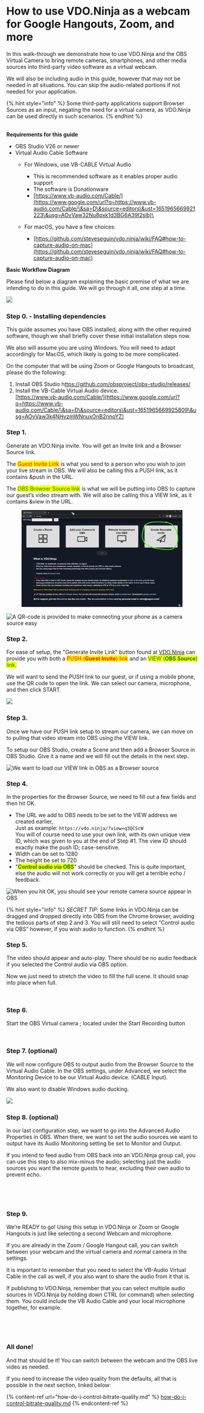 # How to use VDO.Ninja as a webcam for Google Hangouts, Zoom, and more

In this walk-through we demonstrate how to use VDO.Ninja and the OBS Virtual Camera to bring remote cameras, smartphones, and other media sources into third-party video software as a virtual webcam.

We will also be including audio in this guide, however that may not be needed in all situations. You can skip the audio-related portions if not needed for your application.

{% hint style="info" %}
Some third-party applications support Browser Sources as an input, negating the need for a virtual camera, as VDO.Ninja can be used directly in such scenarios.
{% endhint %}

\
**Requirements for this guide**

* OBS Studio V26 or newer
* Virtual Audio Cable Software               &#x20;
  * For Windows, use VB-CABLE Virtual Audio
    * This is recommended software as it enables proper audio support
    * The software is Donationware
    * [https://www.vb-audio.com/Cable/](https://www.google.com/url?q=https://www.vb-audio.com/Cable/\&sa=D\&source=editors\&ust=1651965669921223\&usg=AOvVaw32Nu8pxk1d3BG6A39I2slb)\

  * For macOS, you have a few choices:
    * &#x20;[https://github.com/steveseguin/vdo.ninja/wiki/FAQ#how-to-capture-audio-on-mac](https://github.com/steveseguin/vdo.ninja/wiki/FAQ#how-to-capture-audio-on-mac)

**Basic Workflow Diagram**

Please find below a diagram explaining the basic premise of what we are intending to do in this guide. We will go through it all, one step at a time.

![](<../.gitbook/assets/image (100) (1).png>)

### **Step 0. - Installing dependencies**

This guide assumes you have OBS installed, along with the other required software, though we shall briefly cover these initial installation steps now.

We also will assume you are using Windows. You will need to adapt accordingly for MacOS, which likely is going to be more complicated.&#x20;

On the computer that will be using Zoom or Google Hangouts to broadcast, please do the following:

1. Install OBS Studio  h[ttps://github.com/obsproject/obs-studio/releases/](https://www.google.com/url?q=https://github.com/obsproject/obs-studio/releases/\&sa=D\&source=editors\&ust=1651965669925129\&usg=AOvVaw2y3\_HZy3Sm\_0aAQ7QRRX8K)
2. Install the VB-Cable Virtual Audio device.\
   [https://www.vb-audio.com/Cable/](https://www.google.com/url?q=https://www.vb-audio.com/Cable/\&sa=D\&source=editors\&ust=1651965669925809\&usg=AOvVaw3k4NHvzmWNnuxOnB2nnoYZ)

### **Step 1.** &#x20;

Generate an VDO.Ninja invite. You will get an Invite link and a Browser Source link.

The <mark style="color:red;">Guest Invite Link</mark> is what you send to a person who you wish to join your live stream in OBS.  We will also be calling this a PUSH link, as it contains \&push in the URL.&#x20;

The <mark style="color:green;">OBS Browser Source link</mark> is what we will be putting into OBS to capture our guest’s video stream with.  We will also be calling this a VIEW link, as it contains \&view in the URL.

<figure><img src="../.gitbook/assets/image (25) (2).png" alt=""><figcaption></figcaption></figure>

![A QR-code is provided to make connecting your phone as a camera source easy](<../.gitbook/assets/image (121) (1) (1).png>)

### Step 2.

For ease of setup, the "Generate Invite Link" button found at [VDO.Ninja](https://vdo.ninja) can provide you with both a <mark style="color:red;">PUSH (</mark><mark style="color:red;">**Guest Invite**</mark><mark style="color:red;">) link</mark> and an <mark style="color:green;">VIEW (</mark><mark style="color:green;">**OBS Source**</mark><mark style="color:green;">) link.</mark> &#x20;

We will want to send the PUSH link to our guest, or if using a mobile phone, use the QR code to open the link. We can select our camera, microphone, and then click START.

![](<../.gitbook/assets/image (101) (1) (1).png>)

### Step 3.

Once we have our PUSH link setup to stream our camera, we can move on to pulling that video stream into OBS using the VIEW link.

To setup our OBS Studio, create a Scene and then add a Browser Source in OBS Studio. Give it a name and we will fill out the details in the next step.

![We want to load our VIEW link in OBS as a Browser source](https://lh3.googleusercontent.com/piBkBuRIVMOmOQ35CisMz-cq0WUxdqKMxQhptnKFwUGAUT75eDZkoRXE52f1KFOpBFQ5l6XkjzFQZXTzwGXJ152n0bDa7iVnDd\_B8EIewpjiEEEsxJnADnaToOi391fPZQ9SUNxSaCLsvaA1DA)

### Step 4.

In the properties for the Browser Source, we need to fill out a few fields and then hit OK.

* The URL we add to OBS needs to be set to the VIEW address we created earlier,  \
  Just as example: `https://vdo.ninja/?view=q3QCScW`\
  You will of course need to use your own link, with its own unique view ID, which was given to you at the end of Step #1.  The view ID should exactly make the push ID; case-sensitive.
* Width can be set to 1280
* The height be set to 720
* "<mark style="color:green;">**Control audio via OBS**</mark>" should be checked. This is quite important, else the audio will not work correctly or you will get a terrible echo / feedback.

![When you hit OK, you should see your remote camera source appear in OBS](<../.gitbook/assets/image (108) (1).png>)

{% hint style="info" %}
_SECRET TIP_: Some links in VDO.Ninja can be dragged and dropped directly into OBS from the Chrome browser, avoiding the tedious parts of step 2 and 3. You will still need to select “Control audio via OBS” however, if you wish audio to function.
{% endhint %}

### Step 5.

The video should appear and auto-play. There should be no audio feedback if you selected the Control audio via OBS option.

Now we just need to stretch the video to fill the full scene. It should snap into place when full.

<figure><img src="https://lh6.googleusercontent.com/e5RL8KoBiICqkUWzhawTwXfZrnaiG_NYbmOyIyjRD24Z07ePD2zv-iLB3t_8xb6HMv5FVh99W7WhREFyEQavUPzsZ0Ybrf6iIzs5Vkj59tSYrsRawf0EW1_kexAk0B3zoKzBUoc-auK6TIvfmw" alt=""><figcaption></figcaption></figure>

### Step 6.

Start the OBS Virtual camera ; located under the Start Recording button

<div align="left">

<figure><img src="https://lh3.googleusercontent.com/zOShyv0F0uvhQ3PlI7mjCe8C6vZsGRUpq2mhFEuZzl8wGUvFkz1od6wYtSHsoPR8aXlG-oRHI9MTlFiOoouvJUtl0Bs96SrOwnug9MpuyYUE9sYJTAsJPAByYwG4we-cMenOQ79DBf_PO233sg" alt=""><figcaption></figcaption></figure>

</div>

### Step 7. (optional)

We will now configure OBS to output audio from the Browser Source to the Virtual Audio Cable.  In the OBS settings, under Advanced, we select the Monitoring Device to be our Virtual Audio device. (CABLE Input). &#x20;

We also want to disable Windows audio ducking.

![](https://lh6.googleusercontent.com/JVL8m6M4M3r3VUBKbas9-7plk2hiozPz9q4ZkooARU639q2j9JHZjzqJrFv8V9znfe9uybgDJCdcdJ1hN-N0HzDTZxS2bQH3K2hpIqq5DmmFRDpdW180ILVL2C11OFzbQX11xRWEH-U150YPuQ)

### Step 8. (optional)

In our last configuration step, we want to go into the Advanced Audio Properties in OBS. When there, we want to set the audio sources we want to output have its Audio Monitoring setting be set to Monitor and Output.

If you intend to feed audio from OBS back into an VDO.Ninja group call, you can use this step to also mix-minus the audio; selecting just the audio sources you want the remote guests to hear, excluding their own audio to prevent echo.

<div align="left">

<figure><img src="https://lh5.googleusercontent.com/qQGwkh0oeKLgaBcz24L79Zv7UiDZ2igWYYEkkVgiQZXjQ_Q95qBuFMl5-e2XMc-uZLzvQECYpBGNXS_n3_qlyS9IDHBCV3aCDkllplh519Q4pI4rs738Vcgryc4t2axygQYGzqO-BAEeFcCdWg" alt=""><figcaption></figcaption></figure>

</div>

<figure><img src="https://lh3.googleusercontent.com/Y0KGvcDsbj-X4KP0S8HQNGo3IbPvRSr7XYlqK4Yoj916XFLZXWeAcYNKJUFQzA2APuSaWfiBPhyjzjcXX1JnLr2LIR3CztDYeatNEoPtYj4minUkIXf1HhVDjYZW1jLZFmwt8146pU-gAu0yGQ" alt=""><figcaption></figcaption></figure>

### Step 9.

We’re READY to go!  Using this setup in VDO.Ninja or Zoom or Google Hangouts is just like selecting a second Webcam and microphone.

If you are already in the Zoom / Google Hangout call, you can switch between your webcam and the virtual camera and normal camera in the settings.

It is important to remember that you need to select the VB-Audio Virtual Cable in the call as well, if you also want to share the audio from it that is.

If publishing to VDO.Ninja, remember that you can select multiple audio sources in VDO.Ninja by holding down CTRL (or command) when selecting them. You could include the VB Audio Cable and your local microphone together, for example.

<div align="left">

<figure><img src="https://lh6.googleusercontent.com/u8qy24hWB8gqCObTfmZXoNQJebutm08SzyjuYRaN55oaIzK3mb0igE22QZymMVqdQiZbMDHUyzk45_V0enlCzLiOnWEJCMvVEz8NfHB6eshVmB3AKBGecgJZQiBnjayAGEnx5Tr6EA5TpvNkLA" alt=""><figcaption></figcaption></figure>

</div>

<div align="left">

<figure><img src="https://lh5.googleusercontent.com/uVrtV18j6fyGt6DS9-iKmvp5-k8ps-6hICvB1wdJEZyIoM-I6CVtRnT5VGS72Q1pTygzH7iWbBzuAXyTIC18PbkH_Hb9jf0DROj0tnrGbbVz-JE8vUcu4B5RJv6ZpgutwhvP4Be5N6b8XWnVMQ" alt=""><figcaption></figcaption></figure>

</div>

### All done!

And that should be it! You can switch between the webcam and the OBS live video as needed.

If you need to increase the video quality from the defaults, all that is possible in the next section, linked below:

{% content-ref url="how-do-i-control-bitrate-quality.md" %}
[how-do-i-control-bitrate-quality.md](how-do-i-control-bitrate-quality.md)
{% endcontent-ref %}
